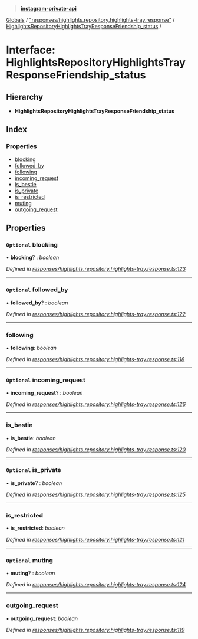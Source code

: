 > **[instagram-private-api](../README.md)**

[Globals](../README.md) / ["responses/highlights.repository.highlights-tray.response"](../modules/_responses_highlights_repository_highlights_tray_response_.md) / [HighlightsRepositoryHighlightsTrayResponseFriendship_status](_responses_highlights_repository_highlights_tray_response_.highlightsrepositoryhighlightstrayresponsefriendship_status.md) /

# Interface: HighlightsRepositoryHighlightsTrayResponseFriendship_status

## Hierarchy

* **HighlightsRepositoryHighlightsTrayResponseFriendship_status**

## Index

### Properties

* [blocking](_responses_highlights_repository_highlights_tray_response_.highlightsrepositoryhighlightstrayresponsefriendship_status.md#optional-blocking)
* [followed_by](_responses_highlights_repository_highlights_tray_response_.highlightsrepositoryhighlightstrayresponsefriendship_status.md#optional-followed_by)
* [following](_responses_highlights_repository_highlights_tray_response_.highlightsrepositoryhighlightstrayresponsefriendship_status.md#following)
* [incoming_request](_responses_highlights_repository_highlights_tray_response_.highlightsrepositoryhighlightstrayresponsefriendship_status.md#optional-incoming_request)
* [is_bestie](_responses_highlights_repository_highlights_tray_response_.highlightsrepositoryhighlightstrayresponsefriendship_status.md#is_bestie)
* [is_private](_responses_highlights_repository_highlights_tray_response_.highlightsrepositoryhighlightstrayresponsefriendship_status.md#optional-is_private)
* [is_restricted](_responses_highlights_repository_highlights_tray_response_.highlightsrepositoryhighlightstrayresponsefriendship_status.md#is_restricted)
* [muting](_responses_highlights_repository_highlights_tray_response_.highlightsrepositoryhighlightstrayresponsefriendship_status.md#optional-muting)
* [outgoing_request](_responses_highlights_repository_highlights_tray_response_.highlightsrepositoryhighlightstrayresponsefriendship_status.md#outgoing_request)

## Properties

### `Optional` blocking

• **blocking**? : *boolean*

*Defined in [responses/highlights.repository.highlights-tray.response.ts:123](https://github.com/dilame/instagram-private-api/blob/e9c516c/src/responses/highlights.repository.highlights-tray.response.ts#L123)*

___

### `Optional` followed_by

• **followed_by**? : *boolean*

*Defined in [responses/highlights.repository.highlights-tray.response.ts:122](https://github.com/dilame/instagram-private-api/blob/e9c516c/src/responses/highlights.repository.highlights-tray.response.ts#L122)*

___

###  following

• **following**: *boolean*

*Defined in [responses/highlights.repository.highlights-tray.response.ts:118](https://github.com/dilame/instagram-private-api/blob/e9c516c/src/responses/highlights.repository.highlights-tray.response.ts#L118)*

___

### `Optional` incoming_request

• **incoming_request**? : *boolean*

*Defined in [responses/highlights.repository.highlights-tray.response.ts:126](https://github.com/dilame/instagram-private-api/blob/e9c516c/src/responses/highlights.repository.highlights-tray.response.ts#L126)*

___

###  is_bestie

• **is_bestie**: *boolean*

*Defined in [responses/highlights.repository.highlights-tray.response.ts:120](https://github.com/dilame/instagram-private-api/blob/e9c516c/src/responses/highlights.repository.highlights-tray.response.ts#L120)*

___

### `Optional` is_private

• **is_private**? : *boolean*

*Defined in [responses/highlights.repository.highlights-tray.response.ts:125](https://github.com/dilame/instagram-private-api/blob/e9c516c/src/responses/highlights.repository.highlights-tray.response.ts#L125)*

___

###  is_restricted

• **is_restricted**: *boolean*

*Defined in [responses/highlights.repository.highlights-tray.response.ts:121](https://github.com/dilame/instagram-private-api/blob/e9c516c/src/responses/highlights.repository.highlights-tray.response.ts#L121)*

___

### `Optional` muting

• **muting**? : *boolean*

*Defined in [responses/highlights.repository.highlights-tray.response.ts:124](https://github.com/dilame/instagram-private-api/blob/e9c516c/src/responses/highlights.repository.highlights-tray.response.ts#L124)*

___

###  outgoing_request

• **outgoing_request**: *boolean*

*Defined in [responses/highlights.repository.highlights-tray.response.ts:119](https://github.com/dilame/instagram-private-api/blob/e9c516c/src/responses/highlights.repository.highlights-tray.response.ts#L119)*